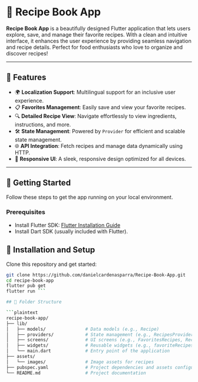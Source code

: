 # 📖 Recipe Book App

**Recipe Book App** is a beautifully designed Flutter application that lets users explore, save, and manage their favorite recipes. With a clean and intuitive interface, it enhances the user experience by providing seamless navigation and recipe details. Perfect for food enthusiasts who love to organize and discover recipes!

---

## 🌟 Features

- 🌍 **Localization Support**: Multilingual support for an inclusive user experience.
- 📋 **Favorites Management**: Easily save and view your favorite recipes.
- 🔍 **Detailed Recipe View**: Navigate effortlessly to view ingredients, instructions, and more.
- 🛠 **State Management**: Powered by `Provider` for efficient and scalable state management.
- 🌐 **API Integration**: Fetch recipes and manage data dynamically using HTTP.
- 🎨 **Responsive UI**: A sleek, responsive design optimized for all devices.

---

## 🚀 Getting Started

Follow these steps to get the app running on your local environment.

### Prerequisites

- Install Flutter SDK: [Flutter Installation Guide](https://flutter.dev/docs/get-started/install)
- Install Dart SDK (usually included with Flutter).

## 🚀 Installation and Setup

Clone this repository and get started:

```bash
git clone https://github.com/danielcardenasparra/Recipe-Book-App.git
cd recipe-book-app
flutter pub get
flutter run ```

## 📂 Folder Structure

```plaintext
recipe-book-app/
├── lib/
│   ├── models/               # Data models (e.g., Recipe)
│   ├── providers/            # State management (e.g., RecipesProvider)
│   ├── screens/              # UI screens (e.g., FavoritesRecipes, RecipeDetail)
│   ├── widgets/              # Reusable widgets (e.g., favoriteRecipesCard)
│   └── main.dart             # Entry point of the application
├── assets/
│   └── images/               # Image assets for recipes
├── pubspec.yaml              # Project dependencies and assets configuration
└── README.md                 # Project documentation
